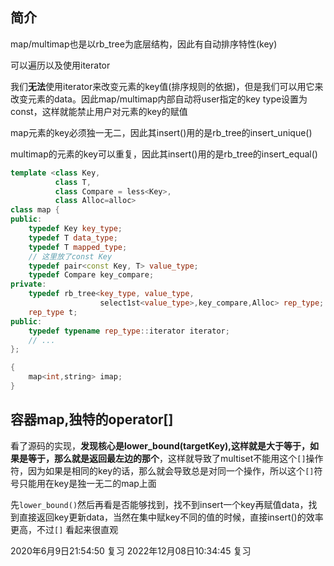 ## 简介

map/multimap也是以rb_tree为底层结构，因此有自动排序特性(key)

可以遍历以及使用iterator


我们**无法**使用iterator来改变元素的key值(排序规则的依据)，但是我们可以用它来改变元素的data。因此map/multimap内部自动将user指定的key type设置为const，这样就能禁止用户对元素的key的赋值


map元素的key必须独一无二，因此其insert()用的是rb_tree的insert_unique()

multimap的元素的key可以重复，因此其insert()用的是rb_tree的insert_equal()

```cpp
template <class Key,
          class T,
          class Compare = less<Key>,
          class Alloc=alloc>
class map {
public:
    typedef Key key_type;
    typedef T data_type;
    typedef T mapped_type;
    // 这里放了const Key
    typedef pair<const Key, T> value_type;
    typedef Compare key_compare;
private:
    typedef rb_tree<key_type, value_type,
                    select1st<value_type>,key_compare,Alloc> rep_type;
    rep_type t;
public:
    typedef typename rep_type::iterator iterator;
    // ...
};

{
    map<int,string> imap;
}
```

## 容器map,独特的operator[]
看了源码的实现，**发现核心是lower_bound(targetKey),这样就是大于等于，如果是等于，那么就是返回最左边的那个**，这样就导致了multiset不能用这个`[]`操作符，因为如果是相同的key的话，那么就会导致总是对同一个操作，所以这个`[]`符号只能用在key是独一无二的map上面

先`lower_bound()`然后再看是否能够找到，找不到insert一个key再赋值data，找到直接返回key更新data，当然在集中赋key不同的值的时候，直接insert()的效率更高，不过`[]` 看起来很直观

2020年6月9日21:54:50 复习
2022年12月08日10:34:45 复习